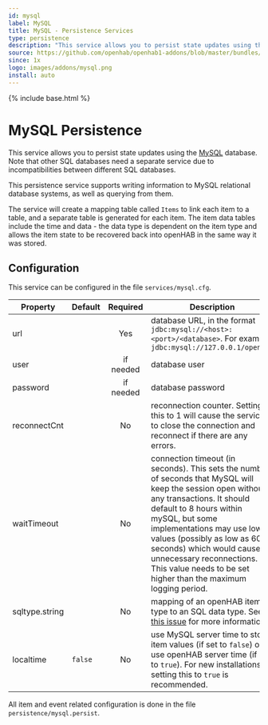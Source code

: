 ```yaml
---
id: mysql
label: MySQL
title: MySQL - Persistence Services
type: persistence
description: "This service allows you to persist state updates using the [MySQL](https://www.mysql.com/) database. Note that other SQL databases need a separate service due to incompatibilities between different SQL databases."
source: https://github.com/openhab/openhab1-addons/blob/master/bundles/persistence/org.openhab.persistence.mysql/README.md
since: 1x
logo: images/addons/mysql.png
install: auto
---
```


<!-- Attention authors: Do not edit directly. Please add your changes to the appropriate source repository -->

{% include base.html %}

# MySQL Persistence

This service allows you to persist state updates using the [MySQL](https://www.mysql.com/) database. Note that other SQL databases need a separate service due to incompatibilities between different SQL databases.

This persistence service supports writing information to MySQL relational database systems, as well as querying from them.

The service will create a mapping table called `Items` to link each item to a table, and a separate table is generated for each item. The item data tables include the time and data - the data type is dependent on the item type and allows the item state to be recovered back into openHAB in the same way it was stored.

## Configuration

This service can be configured in the file `services/mysql.cfg`.

| Property | Default | Required | Description |
|----------|---------|:--------:|-------------|
| url      |         |   Yes    | database URL, in the format `jdbc:mysql://<host>:<port>/<database>`.  For example, `jdbc:mysql://127.0.0.1/openhab` |
| user     |         | if needed | database user |
| password |         | if needed | database password |
| reconnectCnt |     |   No      | reconnection counter. Setting this to 1 will cause the service to close the connection and reconnect if there are any errors. |
| waitTimeout |      |   No      | connection timeout (in seconds). This sets the number of seconds that MySQL will keep the session open without any transactions. It should default to 8 hours within mySQL, but some implementations may use lower values (possibly as low as 60 seconds) which would cause unnecessary reconnections. This value needs to be set higher than the maximum logging period. |
| sqltype.string |   |   No      | mapping of an openHAB item type to an SQL data type.  See [this issue](https://github.com/openhab/openhab1-addons/issues/710) for more information. |
| localtime | `false` |  No      | use MySQL server time to store item values (if set to `false`) or use openHAB server time (if set to `true`). For new installations, setting this to `true` is recommended. |

All item and event related configuration is done in the file `persistence/mysql.persist`.
